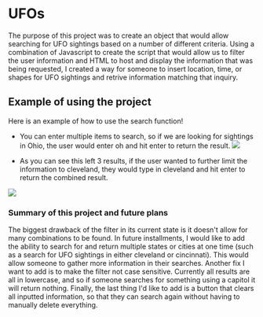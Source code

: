 # UFOs
The purpose of this project was to create an object that would allow searching for UFO sightings based on a number of different criteria. Using a combination of Javascript to create the script that would allow us to filter the user information and HTML to host and display the information that was being requested, I created a way for someone to insert location, time, or shapes for UFO sightings and retrive information matching that inquiry.

## Example of using the project
Here is an example of how to use the search function! 

- You can enter multiple items to search, so if we are looking for sightings in Ohio, the user would enter oh and hit enter to return the result.
![](https://github.com/pbarana89/UFOs/static/images/OH_results.PNG)

- As you can see this left 3 results, if the user wanted to further limit the information to cleveland, they would type in cleveland and hit enter to return the combined result.

![](https://github.com/pbarana89/UFOs/static/images/cleveland_results.PNG)

### Summary of this project and future plans
The biggest drawback of the filter in its current state is it doesn't allow for many combinations to be found. In future installments, I would like to add the ability to search for and return multiple states or cities at one time (such as a search for UFO sightings in either cleveland or cincinnati). This would allow someone to gather more information in their searches. Another fix I want to add is to make the filter not case sensitive. Currently all results are all in lowercase, and so if someone searches for something using a capitol it will return nothing. Finally, the last thing I'd like to add is a button that clears all inputted information, so that they can search again without having to manually delete everything.  